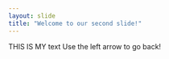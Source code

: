 ```yaml
---
layout: slide
title: "Welcome to our second slide!"
---
```

THIS IS MY text 
Use the left arrow to go back!
